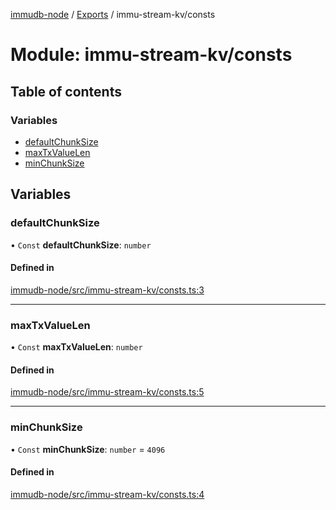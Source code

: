 [immudb-node](../README.md) / [Exports](../modules.md) / immu-stream-kv/consts

# Module: immu-stream-kv/consts

## Table of contents

### Variables

- [defaultChunkSize](immu_stream_kv_consts.md#defaultchunksize)
- [maxTxValueLen](immu_stream_kv_consts.md#maxtxvaluelen)
- [minChunkSize](immu_stream_kv_consts.md#minchunksize)

## Variables

### defaultChunkSize

• `Const` **defaultChunkSize**: `number`

#### Defined in

[immudb-node/src/immu-stream-kv/consts.ts:3](https://github.com/user3232/node-immu-db/blob/2e88686/immudb-node/src/immu-stream-kv/consts.ts#L3)

___

### maxTxValueLen

• `Const` **maxTxValueLen**: `number`

#### Defined in

[immudb-node/src/immu-stream-kv/consts.ts:5](https://github.com/user3232/node-immu-db/blob/2e88686/immudb-node/src/immu-stream-kv/consts.ts#L5)

___

### minChunkSize

• `Const` **minChunkSize**: `number` = `4096`

#### Defined in

[immudb-node/src/immu-stream-kv/consts.ts:4](https://github.com/user3232/node-immu-db/blob/2e88686/immudb-node/src/immu-stream-kv/consts.ts#L4)
